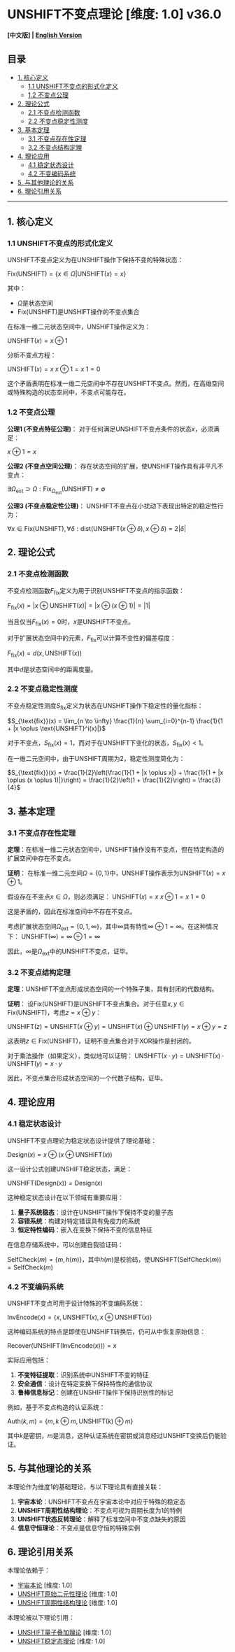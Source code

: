 # UNSHIFT不变点理论 [维度: 1.0] v36.0

**[中文版] | [English Version](formal_theory_unshift_fixed_points_en.md)**

## 目录

- [1. 核心定义](#1-核心定义)
  - [1.1 UNSHIFT不变点的形式化定义](#11-unshift不变点的形式化定义)
  - [1.2 不变点公理](#12-不变点公理)
- [2. 理论公式](#2-理论公式)
  - [2.1 不变点检测函数](#21-不变点检测函数)
  - [2.2 不变点稳定性测度](#22-不变点稳定性测度)
- [3. 基本定理](#3-基本定理)
  - [3.1 不变点存在性定理](#31-不变点存在性定理)
  - [3.2 不变点结构定理](#32-不变点结构定理)
- [4. 理论应用](#4-理论应用)
  - [4.1 稳定状态设计](#41-稳定状态设计)
  - [4.2 不变编码系统](#42-不变编码系统)
- [5. 与其他理论的关系](#5-与其他理论的关系)
- [6. 理论引用关系](#6-理论引用关系)

---

## 1. 核心定义

### 1.1 UNSHIFT不变点的形式化定义

UNSHIFT不变点定义为在UNSHIFT操作下保持不变的特殊状态：

$`\text{Fix}(\text{UNSHIFT}) = \{x \in \Omega | \text{UNSHIFT}(x) = x\}`$

其中：
- $`\Omega`$是状态空间
- $`\text{Fix}(\text{UNSHIFT})`$是UNSHIFT操作的不变点集合

在标准一维二元状态空间中，UNSHIFT操作定义为：

$`\text{UNSHIFT}(x) = x \oplus 1`$

分析不变点方程：

$`\text{UNSHIFT}(x) = x`$
$`x \oplus 1 = x`$
$`1 = 0`$

这个矛盾表明在标准一维二元空间中不存在UNSHIFT不变点。然而，在高维空间或特殊构造的状态空间中，不变点可能存在。

### 1.2 不变点公理

**公理1 (不变点特征公理)**：
对于任何满足UNSHIFT不变点条件的状态$`x`$，必须满足：

$`x \oplus 1 = x`$

**公理2 (不变点空间公理)**：
存在状态空间的扩展，使UNSHIFT操作具有非平凡不变点：

$`\exists \Omega_{\text{ext}} \supset \Omega: \text{Fix}_{\Omega_{\text{ext}}}(\text{UNSHIFT}) \neq \emptyset`$

**公理3 (不变点稳定性公理)**：
UNSHIFT不变点在小扰动下表现出特定的稳定性行为：

$`\forall x \in \text{Fix}(\text{UNSHIFT}), \forall \delta: \text{dist}(\text{UNSHIFT}(x \oplus \delta), x \oplus \delta) = 2|\delta|`$

## 2. 理论公式

### 2.1 不变点检测函数

不变点检测函数$`F_{\text{fix}}`$定义为用于识别UNSHIFT不变点的指示函数：

$`F_{\text{fix}}(x) = |x \oplus \text{UNSHIFT}(x)| = |x \oplus (x \oplus 1)| = |1|`$

当且仅当$`F_{\text{fix}}(x) = 0`$时，$`x`$是UNSHIFT不变点。

对于扩展状态空间中的元素，$`F_{\text{fix}}`$可以计算不变性的偏差程度：

$`F_{\text{fix}}(x) = d(x, \text{UNSHIFT}(x))`$

其中$`d`$是状态空间中的距离度量。

### 2.2 不变点稳定性测度

不变点稳定性测度$`S_{\text{fix}}`$定义为状态在UNSHIFT操作下稳定性的量化指标：

$`S_{\text{fix}}(x) = \lim_{n \to \infty} \frac{1}{n} \sum_{i=0}^{n-1} \frac{1}{1 + |x \oplus \text{UNSHIFT}^i(x)|}`$

对于不变点，$`S_{\text{fix}}(x) = 1`$，而对于在UNSHIFT下变化的状态，$`S_{\text{fix}}(x) < 1`$。

在一维二元空间中，由于UNSHIFT周期为2，稳定性测度简化为：

$`S_{\text{fix}}(x) = \frac{1}{2}\left(\frac{1}{1 + |x \oplus x|} + \frac{1}{1 + |x \oplus (x \oplus 1)|}\right) = \frac{1}{2}\left(1 + \frac{1}{2}\right) = \frac{3}{4}`$

## 3. 基本定理

### 3.1 不变点存在性定理

**定理**：在标准一维二元状态空间中，UNSHIFT操作没有不变点，但在特定构造的扩展空间中存在不变点。

**证明**：
在标准一维二元空间$`\Omega = \{0, 1\}`$中，UNSHIFT操作表示为$`\text{UNSHIFT}(x) = x \oplus 1`$。

假设存在不变点$`x \in \Omega`$，则必须满足：
$`\text{UNSHIFT}(x) = x`$
$`x \oplus 1 = x`$
$`1 = 0`$

这是矛盾的，因此在标准空间中不存在不变点。

考虑扩展状态空间$`\Omega_{\text{ext}} = \{0, 1, \infty\}`$，其中$`\infty`$具有特性$`\infty \oplus 1 = \infty`$。在这种情况下：
$`\text{UNSHIFT}(\infty) = \infty \oplus 1 = \infty`$

因此，$`\infty`$是$`\Omega_{\text{ext}}`$中的UNSHIFT不变点，证毕。

### 3.2 不变点结构定理

**定理**：UNSHIFT不变点形成状态空间的一个特殊子集，具有封闭的代数结构。

**证明**：
设$`\text{Fix}(\text{UNSHIFT})`$是UNSHIFT不变点集合。对于任意$`x, y \in \text{Fix}(\text{UNSHIFT})`$，考虑$`z = x \oplus y`$：

$`\text{UNSHIFT}(z) = \text{UNSHIFT}(x \oplus y) = \text{UNSHIFT}(x) \oplus \text{UNSHIFT}(y) = x \oplus y = z`$

这表明$`z \in \text{Fix}(\text{UNSHIFT})`$，证明不变点集合对于XOR操作是封闭的。

对于乘法操作（如果定义），类似地可以证明：
$`\text{UNSHIFT}(x \cdot y) = \text{UNSHIFT}(x) \cdot \text{UNSHIFT}(y) = x \cdot y`$

因此，不变点集合形成状态空间的一个代数子结构，证毕。

## 4. 理论应用

### 4.1 稳定状态设计

UNSHIFT不变点理论为稳定状态设计提供了理论基础：

$`\text{Design}(x) = x \oplus (x \oplus \text{UNSHIFT}(x))`$

这一设计公式创建UNSHIFT稳定状态，满足：

$`\text{UNSHIFT}(\text{Design}(x)) = \text{Design}(x)`$

这种稳定状态设计在以下领域有重要应用：

1. **量子系统稳态**：设计在UNSHIFT操作下保持不变的量子态
2. **容错系统**：构建对特定错误具有免疫力的系统
3. **恒定特性编码**：嵌入在变换下保持不变的信息特征

在信息存储系统中，可以创建自我验证码：

$`\text{SelfCheck}(m) = \{m, h(m)\}`$，其中$`h(m)`$是校验码，使$`\text{UNSHIFT}(\text{SelfCheck}(m)) = \text{SelfCheck}(m)`$

### 4.2 不变编码系统

UNSHIFT不变点可用于设计特殊的不变编码系统：

$`\text{InvEncode}(x) = \{x, \text{UNSHIFT}(x), x \oplus \text{UNSHIFT}(x)\}`$

这种编码系统的特点是即使在UNSHIFT转换后，仍可从中恢复原始信息：

$`\text{Recover}(\text{UNSHIFT}(\text{InvEncode}(x))) = x`$

实际应用包括：

1. **不变特征提取**：识别系统中UNSHIFT不变的特征
2. **安全通信**：设计在特定变换下保持特性的通信协议
3. **鲁棒信息标记**：创建在UNSHIFT操作下保持识别性的标记

例如，基于不变点构造的认证系统：

$`\text{Auth}(k, m) = \{m, k \oplus m, \text{UNSHIFT}(k) \oplus m\}`$

其中$`k`$是密钥，$`m`$是消息，这种认证系统在密钥或消息经过UNSHIFT变换后仍能验证。

## 5. 与其他理论的关系

本理论作为维度1的基础理论，与以下理论具有直接关联：

1. **宇宙本论**：UNSHIFT不变点在宇宙本论中对应于特殊的稳定态
2. **UNSHIFT周期性结构理论**：不变点可视为周期长度为1的特例
3. **UNSHIFT状态反转理论**：解释了标准空间中不变点缺失的原因
4. **信息守恒理论**：不变点是信息守恒的特殊实例

## 6. 理论引用关系

本理论依赖于：
- [宇宙本论](formal_theory_cosmic_ontology.md) [维度: 1.0]
- [UNSHIFT原始二元性理论](formal_theory_unshift_primitive_duality.md) [维度: 1.0]
- [UNSHIFT周期性结构理论](formal_theory_unshift_periodic_structure.md) [维度: 1.0]

本理论被以下理论引用：
- [UNSHIFT量子叠加理论](formal_theory_unshift_quantum_superposition.md) [维度: 1.0]
- [UNSHIFT稳定态理论](formal_theory_unshift_stable_states.md) [维度: 1.0] 